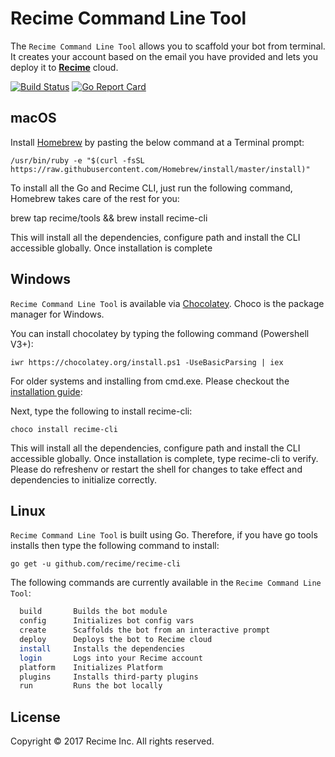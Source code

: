 # Recime Command Line Tool  

The `Recime Command Line Tool` allows you to scaffold your bot from terminal. It creates your account based on the email you have provided and lets you deploy it to **[Recime](https://recime.ai)** cloud.

[![Build Status](https://travis-ci.org/Recime/recime-cli.svg?branch=master)](https://travis-ci.org/Recime/recime-cli)
[![Go Report Card](https://goreportcard.com/badge/github.com/recime/recime-cli)](https://goreportcard.com/report/github.com/recime/recime-cli)

## macOS

Install [Homebrew](http://brew.sh/)  by pasting the below command at a Terminal prompt:


    /usr/bin/ruby -e "$(curl -fsSL https://raw.githubusercontent.com/Homebrew/install/master/install)"


To install all the Go and Recime CLI, just run the following command, Homebrew takes care of the rest for you:

  brew tap recime/tools && brew install recime-cli


This will install all the dependencies, configure path and install the CLI accessible globally. Once installation is complete


## Windows

`Recime Command Line Tool` is available via [Chocolatey](https://chocolatey.org/). Choco is the package manager for Windows.


You can install chocolatey by typing the following command (Powershell V3+):

    iwr https://chocolatey.org/install.ps1 -UseBasicParsing | iex

For older systems and installing from cmd.exe. Please checkout the [installation guide](https://chocolatey.org/install):

Next, type the following to install recime-cli:

    choco install recime-cli

This will install all the dependencies, configure path and install the CLI accessible globally. Once installation is complete, type recime-cli to verify. Please do refreshenv or restart the shell for changes to take effect and dependencies to initialize correctly.


## Linux
`Recime Command Line Tool` is built using Go. Therefore, if you have go tools installs then type the following command to install:

```
go get -u github.com/recime/recime-cli 

```

The following commands are currently available in the `Recime Command Line Tool`:

```bash
  build       Builds the bot module
  config      Initializes bot config vars
  create      Scaffolds the bot from an interactive prompt
  deploy      Deploys the bot to Recime cloud
  install     Installs the dependencies
  login       Logs into your Recime account
  platform    Initializes Platform
  plugins     Installs third-party plugins
  run         Runs the bot locally
```

## License

Copyright © 2017 Recime Inc. All rights reserved.
